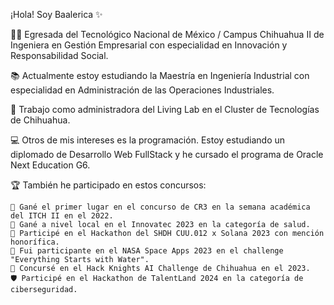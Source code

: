 ¡Hola! Soy Baalerica ✨

👩‍🎓 Egresada del Tecnológico Nacional de México / Campus Chihuahua II de Ingeniera en Gestión Empresarial con especialidad en Innovación y Responsabilidad Social.

📚 Actualmente estoy estudiando la Maestría en Ingeniería Industrial con especialidad en Administración de las Operaciones Industriales.

💼 Trabajo como administradora del Living Lab en el Cluster de Tecnologías de Chihuahua.

💻 Otros de mis intereses es la programación. Estoy estudiando un diplomado de Desarrollo Web FullStack y he cursado el programa de Oracle Next Education G6.

🏆 También he participado en estos concursos:

    🥇 Gané el primer lugar en el concurso de CR3 en la semana académica del ITCH II en el 2022.
    🥇 Gané a nivel local en el Innovatec 2023 en la categoría de salud.
    🏅 Participé en el Hackathon del SHDH CUU.012 x Solana 2023 con mención honorífica.
    🚀 Fui participante en el NASA Space Apps 2023 en el challenge "Everything Starts with Water".
    🤖 Concursé en el Hack Knights AI Challenge de Chihuahua en el 2023.
    🛡️ Participé en el Hackathon de TalentLand 2024 en la categoría de ciberseguridad.
